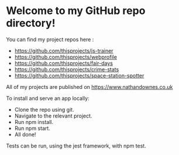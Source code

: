 # Welcome to my GitHub repo directory!

You can find my project repos here :

* https://github.com/thisprojects/js-trainer
* https://github.com/thisprojects/webprofile  
* https://github.com/thisprojects/fair-days  
* https://github.com/thisprojects/crime-stats  
* https://github.com/thisprojects/space-station-spotter

All of my projects are published on https://www.nathandownes.co.uk

To install and serve an app locally: 

  * Clone the repo using git.
  * Navigate to the relevant project.
  * Run npm install. 
  * Run npm start.
  * All done!

Tests can be run, using the jest framework,  with npm test. 









